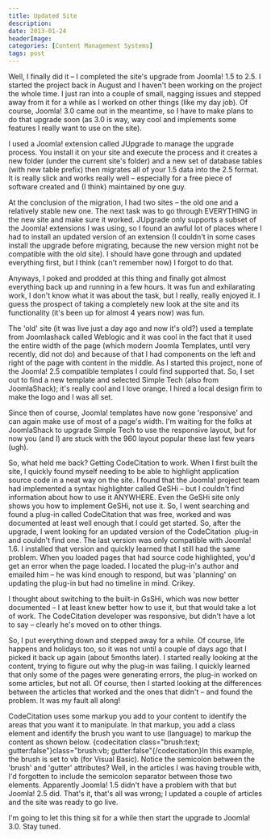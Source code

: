 ```yaml
---
title: Updated Site
description: 
date: 2013-01-24
headerImage: 
categories: [Content Management Systems]
tags: post
---
```


Well, I finally did it – I completed the site's upgrade from Joomla! 1.5 to 2.5. I started the project back in August and I haven't been working on the project the whole time. I just ran into a couple of small, nagging issues and stepped away from it for a while as I worked on other things (like my day job). Of course, Joomla! 3.0 came out in the meantime, so I have to make plans to do that upgrade soon (as 3.0 is way, way cool and implements some features I really want to use on the site).

I used a Joomla! extension called JUpgrade to manage the upgrade process. You install it on your site and execute the process and it creates a new folder (under the current site's folder) and a new set of database tables (with new table prefix) then migrates all of your 1.5 data into the 2.5 format. It is really slick and works really well – especially for a free piece of software created and (I think) maintained by one guy.

At the conclusion of the migration, I had two sites – the old one and a relatively stable new one. The next task was to go through EVERYTHING in the new site and make sure it worked. JUpgrade only supports a subset of the Joomla! extensions I was using, so I found an awful lot of places where I had to install an updated version of an extension (I couldn't in some cases install the upgrade before migrating, because the new version might not be compatible with the old site). I should have gone through and updated everything first, but I think (can't remember now) I forgot to do that.

Anyways, I poked and prodded at this thing and finally got almost everything back up and running in a few hours. It was fun and exhilarating work, I don't know what it was about the task, but I really, really enjoyed it. I guess the prospect of taking a completely new look at the site and its functionality (it's been up for almost 4 years now) was fun.

The 'old' site (it was live just a day ago and now it's old?) used a template from Joomlashack called Weblogic and it was cool in the fact that it used the entire width of the page (which modern Joomla Templates, until very recently, did not do) and because of that I had components on the left and right of the page with content in the middle. As I started this project, none of the Joomla! 2.5 compatible templates I could find supported that. So, I set out to find a new template and selected Simple Tech (also from JoomlaShack); it's really cool and I love orange. I hired a local design firm to make the logo and I was all set.

Since then of course, Joomla! templates have now gone 'responsive' and can again make use of most of a page's width. I'm waiting for the folks at JoomlaShack to upgrade Simple Tech to use the responsive layout, but for now you (and I) are stuck with the 960 layout popular these last few years (ugh).

So, what held me back? Getting CodeCitation to work. When I first built the site, I quickly found myself needing to be able to highlight application source code in a neat way on the site. I found that the Joomla! project team had implemented a syntax highlighter called GeSHi – but I couldn't find information about how to use it ANYWHERE. Even the GeSHi site only shows you how to implement GeSHi, not use it. So, I went searching and found a plug-in called CodeCitation that was free, worked and was documented at least well enough that I could get started. So, after the upgrade, I went looking for an updated version of the CodeCitation  plug-in and couldn't find one. The last version was only compatible with Joomla! 1.6. I installed that version and quickly learned that I still had the same problem. When you loaded pages that had source code highlighted, you'd get an error when the page loaded. I located the plug-in's author and emailed him – he was kind enough to respond, but was 'planning' on updating the plug-in but had no timeline in mind. Crikey.

I thought about switching to the built-in GsSHi, which was now better documented – I at least knew better how to use it, but that would take a lot of work. The CodeCitation developer was responsive, but didn't have a lot to say – clearly he's moved on to other things.

So, I put everything down and stepped away for a while. Of course, life happens and holidays too, so it was not until a couple of days ago that I picked it back up again (about 5months later). I started really looking at the content, trying to figure out why the plug-in was failing. I quickly learned that only some of the pages were generating errors, the plug-in worked on some articles, but not all. Of course, then I started looking at the differences between the articles that worked and the ones that didn't – and found the problem. It was my fault all along!

CodeCitation uses some markup you add to your content to identify the areas that you want it to manipulate. In that markup, you add a class element and identify the brush you want to use (language) to markup the content as shown below. {codecitation class="brush:text; gutter:false"}class="brush:vb; gutter:false"{/codecitation}In this example, the brush is set to vb (for Visual Basic). Notice the semicolon between the 'brush' and 'gutter' attributes? Well, in the articles I was having trouble with, I'd forgotten to include the semicolon separator between those two elements. Apparently Joomla! 1.5 didn't have a problem with that but Joomla! 2.5 did. That's it, that's all was wrong; I updated a couple of articles and the site was ready to go live.

I'm going to let this thing sit for a while then start the upgrade to Joomla! 3.0. Stay tuned.